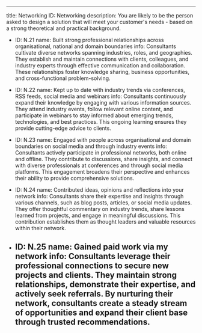 ---

title: Networking
ID: Networking
description: You are likely to be the person asked to design a solution that will meet your customer's needs - based on a strong theoretical and practical background.

- ID: N.21
  name: Built strong professional relationships across organisational, national and domain boundaries
  info: Consultants cultivate diverse networks spanning industries, roles, and geographies. They establish and maintain connections with clients, colleagues, and industry experts through effective communication and collaboration. These relationships foster knowledge sharing, business opportunities, and cross-functional problem-solving.

- ID: N.22
  name: Kept up to date with industry trends via conferences, RSS feeds, social media and webinars
  info: Consultants continuously expand their knowledge by engaging with various information sources. They attend industry events, follow relevant online content, and participate in webinars to stay informed about emerging trends, technologies, and best practices. This ongoing learning ensures they provide cutting-edge advice to clients.

- ID: N.23
  name: Engaged with people across organisational and domain boundaries on social media and through industry events
  info: Consultants actively participate in professional networks, both online and offline. They contribute to discussions, share insights, and connect with diverse professionals at conferences and through social media platforms. This engagement broadens their perspective and enhances their ability to provide comprehensive solutions.

- ID: N.24
  name: Contributed ideas, opinions and reflections into your network
  info: Consultants share their expertise and insights through various channels, such as blog posts, articles, or social media updates. They offer thoughtful commentary on industry trends, share lessons learned from projects, and engage in meaningful discussions. This contribution establishes them as thought leaders and valuable resources within their network.

- ID: N.25
  name: Gained paid work via my network
  info: Consultants leverage their professional connections to secure new projects and clients. They maintain strong relationships, demonstrate their expertise, and actively seek referrals. By nurturing their network, consultants create a steady stream of opportunities and expand their client base through trusted recommendations.
  ---